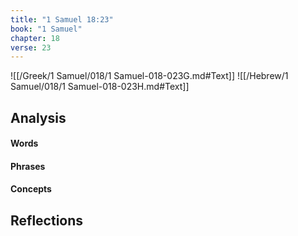 ```yaml
---
title: "1 Samuel 18:23"
book: "1 Samuel"
chapter: 18
verse: 23
---
```

![[/Greek/1 Samuel/018/1 Samuel-018-023G.md#Text]]
![[/Hebrew/1 Samuel/018/1 Samuel-018-023H.md#Text]]

## Analysis

#### Words

#### Phrases

#### Concepts

## Reflections
